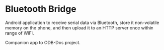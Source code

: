 Bluetooth Bridge
================

Android application to receive serial data via Bluetooth, store it non-volatile memory on the phone, and then upload it to an HTTP server once within range of WiFi.

Companion app to ODB-Dos project.
